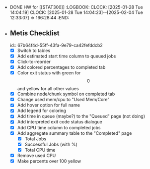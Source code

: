 - DONE HW for [[STAT300]]
  :LOGBOOK:
  CLOCK: [2025-01-28 Tue 14:04:19]
  CLOCK: [2025-01-28 Tue 14:04:23]--[2025-02-04 Tue 12:33:07] =>  166:28:44
  :END:
- ## Metis Checklist
  id:: 67b64f4d-55ff-43fa-9e79-ca42fefddcb2
  * [x] Switch to tables
  * [x] Add estimated start time column to queued jobs
  * [x] Click-to-reorder
  * [x] Add colored percentages to completed tab
  * [x] Color exit status with green for $$0$$ and yellow for all other values
  * [x] Combine node/chunk symbol on completed tab
  * [x] Change used mem/cpu to "Used Mem/Core"
  * [x] Add hover option for full name
  * [x] Add legend for coloring
  * [x] Add time in queue (maybe?) to the "Queued" page (not doing)
  * [x] Add interpreted exit code status dialogue
  * [x] Add CPU time column to completed jobs
  * [x] Add aggregate summary table to the "Completed" page
     * [x] Total Jobs
     * [x] Successful Jobs (with %)
     * [x] Total CPU time
  * [x] Remove used CPU
  * [x] Make percents over 100 yellow